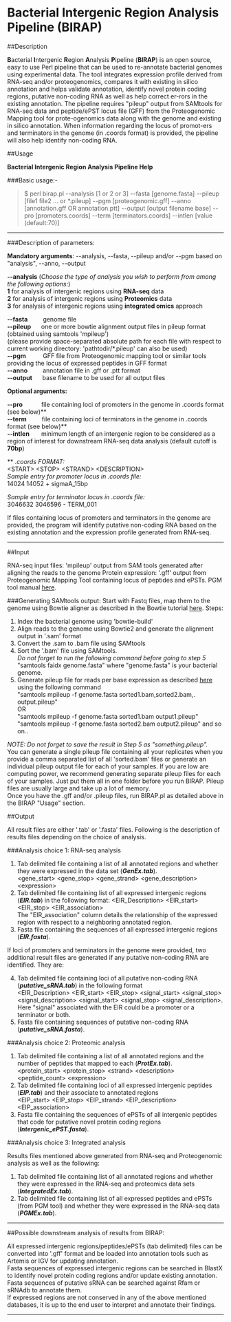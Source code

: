 # Bacterial Intergenic Region Analysis Pipeline (BIRAP)

##Description

**B**acterial **I**ntergenic **R**egion **A**nalysis **P**ipeline (**BIRAP**) is an open source, easy to use Perl pipeline that can be used to re-annotate bacterial genomes using experimental data. The tool integrates expression profile derived from RNA-seq and/or proteogenomics, compares it with existing in silico annotation and helps validate annotation, identify novel protein coding regions, putative non-coding RNA as well as help correct er-rors in the existing annotation. The pipeline requires "pileup" output from SAMtools for RNA-seq data and peptide/ePST locus file (GFF) from the Proteogenomic Mapping tool for prote-ogenomics data along with the genome and existing in silico annotation. When information regarding the locus of promot-ers and terminators in the genome (in .coords format) is provided, the pipeline will also help identify non-coding RNA.


##Usage

**Bacterial Intergenic Region Analysis Pipeline Help**

###Basic usage:-
> $ perl birap.pl \-\-analysis [1 or 2 or 3] \-\-fasta [genome.fasta] \-\-pileup [file1 file2 ... or *.pileup] \-\-pgm [proteogenomic\.gff] \-\-anno [annotation.gff OR annotation.ptt] \-\-output [output filename base]  \-\-pro [promoters\.coords] \-\-term [terminators.coords] \-\-intlen [value (default:70)]

*********************************************************
###Description of parameters:

**Mandatory arguments**: \-\-analysis, \-\-fasta, \-\-pileup and/or \-\-pgm based on "analysis", \-\-anno, \-\-output

**\-\-analysis**    (*Choose the type of analysis you wish to perform from among the following options:*)  
  **1** for analysis of intergenic regions using **RNA-seq** data  
  **2** for analysis of intergenic regions using **Proteomics** data  
  **3** for analysis of intergenic regions using **integrated omics** approach    
  
**\-\-fasta** &nbsp;&nbsp;&nbsp;&nbsp;&nbsp;&nbsp;&nbsp;&nbsp;genome file  
**\-\-pileup** &nbsp;&nbsp;&nbsp;&nbsp;&nbsp;one or more bowtie alignment output files in pileup format (obtained using samtools 'mpileup')  
  (please provide space-separated absolute path for each file with respect to current working directory: 'pathtodir/\*.pileup' can also be used)   
**\-\-pgm** &nbsp;&nbsp;&nbsp;&nbsp;&nbsp;&nbsp;&nbsp;&nbsp;&nbsp;GFF file from Proteogenomic mapping tool or similar tools providing the locus of expressed peptides in GFF format  
**\-\-anno**  &nbsp;&nbsp;&nbsp;&nbsp;&nbsp;&nbsp;&nbsp;&nbsp;annotation file in .gff or .ptt format  
**\-\-output** &nbsp;&nbsp;&nbsp;&nbsp;&nbsp;base filename to be used for all output files  

**Optional arguments:**  

**\-\-pro** &nbsp;&nbsp;&nbsp;&nbsp;&nbsp;&nbsp;&nbsp;&nbsp;&nbsp;&nbsp;file containing loci of promoters in the genome in .coords format (see below)\*\*  
**\-\-term**  &nbsp;&nbsp;&nbsp;&nbsp;&nbsp;&nbsp;&nbsp;&nbsp;file containing loci of terminators in the genome in .coords format (see below)\*\*  
**\-\-intlen**  &nbsp;&nbsp;&nbsp;&nbsp;&nbsp;&nbsp;minimum length of an intergenic region to be considered as a region of interest for downstream RNA-seq data analysis (default cutoff is **70bp**)  

\*\* *.coords FORMAT:*  
\<START\> \<STOP\> \<STRAND\> \<DESCRIPTION\>    
*Sample entry for promoter locus in .coords file:*    
14024   14052   +       sigmaA\_15bp  

*Sample entry for terminator locus in .coords file:*    
3046632 3046596 -       TERM\_001  

If files containing locus of promoters and terminators in the genome are provided, the program will identify putative non-coding RNA based on the existing annotation and the expression profile generated from RNA-seq.  

*********************************************************


##Input

RNA-seq input files: 'mpileup' output from SAM tools generated after aligning the reads to the genome
Protein expression: '.gff' output from Proteogenomic Mapping Tool containing locus of peptides and ePSTs. PGM tool manual [here](http://www.agbase.msstate.edu/tools/pgm/).   

###Generating SAMtools output:
Start with Fastq files, map them to the genome using Bowtie aligner as described in the Bowtie tutorial [here](http://bowtie-bio.sourceforge.net/bowtie2/manual.shtml). Steps:  

1. Index the bacterial genome using 'bowtie-build'  
2. Align reads to the genome using Bowtie2 and generate the alignment output in '.sam' format  
3. Convert the .sam to .bam file using SAMtools  
4. Sort the '.bam' file using SAMtools.  
*Do not forget to run the following command before going to step 5*   
"samtools faidx genome.fasta" where "genome.fasta" is your bacterial genome.
5. Generate pileup file for reads per base expression as described   [here](http://samtools.sourceforge.net/samtools.shtml) using the following command  
"samtools mpileup -f genome.fasta sorted1.bam,sorted2.bam,. output.pileup"   
OR  
"samtools mpileup -f genome.fasta sorted1.bam output1.pileup"   
"samtools mpileup -f genome.fasta sorted2.bam output2.pileup" and so on..  
  
*NOTE: Do not forget to save the result in Step 5 as "something.pileup".*   
You can generate a single pileup file containing all your replicates when you provide a comma separated list of all 'sorted.bam' files or generate an individual pileup output file for each of your samples. If you are low are computing power, we recommend generating separate pileup files for each of your samples. Just put them all in one folder before you run BIRAP. Pileup files are usually large and take up a lot of memory.   
Once you have the .gff and/or .pileup files, run BIRAP.pl as detailed above in the BIRAP "Usage" section.  

##Output

All result files are either '.tab' or '.fasta' files. Following is the description of results files depending on the choice of analysis. 

###Analysis choice 1: RNA-seq analysis

1. Tab delimited file containing a list of all annotated regions and whether they were expressed in the data set (***GenEx.tab***).   
\<gene\_start\> \<gene\_stop\> \<gene\_strand\> \<gene\_description\> \<expression\>  
2. Tab delimited file containing list of all expressed intergenic regions (***EIR.tab***) in the following format:   \<EIR\_Description\> \<EIR\_start\> \<EIR\_stop\> \<EIR\_association\>  
The "EIR\_association" column details the relationship of the expressed region with respect to a neighboring annotated region.  
3. Fasta file containing the sequences of all expressed intergenic regions (***EIR.fasta***).  

If loci of promoters and terminators in the genome were provided, two additional result files are generated if any putative non-coding RNA are identified. They are:

4. Tab delimited file containing loci of all putative non-coding RNA (***putative\_sRNA.tab***) in the following format  
\<EIR\_Description\> \<EIR\_start\> \<EIR\_stop\> \<signal\_start\> \<signal\_stop\> \<signal\_description\> \<signal\_start\> \<signal\_stop\> \<signal\_description\>.   
Here "signal" associated with the EIR could be a promoter or a terminator or both.  
5. Fasta file containing sequences of putative non-coding RNA (***putative\_sRNA.fasta***).   

###Analysis choice 2: Proteomic analysis  

1. Tab delimited file containing a list of all annotated regions and the number of peptides that mapped to each (***ProtEx.tab***).  
\<protein\_start\> \<protein\_stop\> \<strand\> \<description\> \<peptide\_count\> \<expression\>  
2. Tab delimited file containing loci of all expressed intergenic peptides (***EIP.tab***) and their associate to annotated regions   
\<EIP\_start\> \<EIP\_stop\> \<EIP\_strand\> \<EIP\_description\> \<EIP\_association\>  
3. Fasta file containing the sequences of ePSTs of all intergenic peptides that code for putative novel protein coding regions (***Intergenic\_ePST.fasta***).  

###Analysis choice 3: Integrated analysis  

Results files mentioned above generated from RNA-seq and Proteogenomic analysis as well as the following:  

1. Tab delimited file containing list of all annotated regions and whether they were expressed in the RNA-seq and proteomics data sets (***IntegratedEx.tab***).  
2. Tab delimited file containing list of all expressed peptides and ePSTs (from PGM tool) and whether they were expressed in the RNA-seq data (***PGMEx.tab***).   

*********************************************************  
  
##Possible downstream analysis of results from BIRAP:  

All expressed intergenic regions/peptides/ePSTs (tab delimited) files can be converted into '.gff' format and be loaded into annotation tools such as Artemis or IGV for updating annotation.   
Fasta sequences of expressed intergenic regions can be searched in BlastX to identify novel protein coding regions and/or update existing annotation.   
Fasta sequences of putative sRNA can be searched against Rfam or sRNAdb to annotate them.   
If expressed regions are not conserved in any of the above mentioned databases, it is up to the end user to interpret and annotate their findings.  

*********************************************************  
  